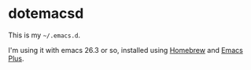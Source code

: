 # dotemacsd

This is my `~/.emacs.d`.

I'm using it with emacs 26.3 or so, installed using [Homebrew](https://brew.sh/)
and [Emacs Plus](https://github.com/d12frosted/homebrew-emacs-plus).
